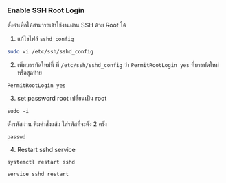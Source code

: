 ### Enable SSH Root Login
ตั้งค่าเพื่อให้สามารถเข้าใช้งานผ่าน SSH ด้วย Root ได้

1. แก้ไขไฟล์ `sshd_config`
```bash
sudo vi /etc/ssh/sshd_config
```
2. เพิ่มบรรทัดใหม่นี้ ที่ `/etc/ssh/sshd_config` ว่า `PermitRootLogin yes` ที่บรรทัดใหม่หรือสุดท้าย
```/etc/ssh/sshd_config
PermitRootLogin yes
```

3. set password root
เปลี่ยนเป็น root
```
sudo -i
```
ตั้งรหัสผ่าน พิมคำสั่งแล้ว ใส่รหัสที่จะตั้ง 2 ครั้ง
```
passwd
```

4. Restart sshd service
```
systemctl restart sshd
```

```
service sshd restart
```